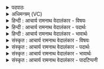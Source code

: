 <details><summary>पदपाठः</summary>

ह꣣थः꣢। वृ꣣त्रा꣡णि꣢। आ꣡र्या꣢꣯। ह꣣थः꣢। दा꣡सा꣢꣯नि। स꣣त्पती। सत्। पतीइ꣡ति꣢। ह꣡थः꣢। वि꣡श्वा꣢꣯। अ꣡प꣢꣯। द्वि꣡षः꣢꣯। ८५५।
</details>

<details><summary>अधिमन्त्रम् (VC)</summary>

- इन्द्राग्नी
- भरद्वाजो बार्हस्पत्यः
- गायत्री
- षड्जः
</details>

<details><summary>हिन्दी : आचार्य रामनाथ वेदालंकार - विषयः</summary>

अगले मन्त्र में पुनः वही विषय है।
</details>

<details><summary>हिन्दी : आचार्य रामनाथ वेदालंकार - पदार्थः</summary>

पदार्थान्वयभाषाः -  हे (सत्पती) श्रेष्ठों के पालनकर्ता परमात्मा और जीवात्मा ! (आर्या) श्रेष्ठ तुम दोनों (वृत्राणि) पापों को (हथः) विनष्ट करते हो, (दासानि) क्षय करनेवाले काम, क्रोध आदियों को (हथः) विनष्ट करते हो और (विश्वाः) सब (द्विषः) द्वेष-वृत्तियों को (अप हथः) मार भगाते हो ॥३॥ यहाँ ‘हथो’ की तीन बार आवृत्ति में लाटानुप्रास है। पुनः-पुनः ‘हथः’ कहने से यह द्योतित होता है कि इसी प्रकार अन्य भी दुर्गुण, दुर्व्यसन, दुःख आदियों को तुम विनष्ट करते हो ॥३॥
</details>

<details><summary>हिन्दी : आचार्य रामनाथ वेदालंकार - भावार्थः</summary>

भावार्थभाषाः -  हमें चाहिए कि परमात्मा और जीवात्मा की सहायता से पाप आदियों को नष्ट करके द्वेषवृत्तियों को समाप्त करके आपस में सौहार्द से वर्तें ॥३॥ इस खण्ड में परमात्मा और यज्ञ, ब्रह्म और क्षत्र, जीवात्मा और प्राण, जीवात्मा के पुनर्जन्म, प्राणायाम, परमात्मा और जीवात्मा के सम्बन्ध आदि का वर्णन होने से इस खण्ड की पूर्व खण्ड के साथ सङ्गति है ॥ चतुर्थ अध्याय में द्वितीय खण्ड समाप्त ॥
</details>

<details><summary>संस्कृत : आचार्य रामनाथ वेदालंकार - विषयः</summary>

अथ पुनरपि तमेव विषयं प्राह।
</details>

<details><summary>संस्कृत : आचार्य रामनाथ वेदालंकार - पदार्थः</summary>

पदार्थान्वयभाषाः -  हे (सत्पती) सतां श्रेष्ठानां पालकौ परमात्मजीवात्मानौ ! (आर्या) आर्यौ श्रेष्ठौ युवाम् (वृत्राणि) पापानि (हथः) विनाशयथः, (दासानि) उपक्षपयितॄणि कामक्रोधादीनि (हथः) विनाशयथः, अपि च (विश्वाः) सर्वाः (द्विषः) द्वेषवृत्तीः (अप हथः) अप विनाशयथः ॥३॥२ अत्र ‘हथो’ इत्यस्य त्रिधाऽऽवृत्तौ लाटानुप्रासः। पुनः पुनः ‘हथः’ इति वचनादन्यान्यपि दुर्गुणदुर्व्यसनदुःखादीन्यपहथः इति द्योत्यते ॥३॥
</details>

<details><summary>संस्कृत : आचार्य रामनाथ वेदालंकार - भावार्थः</summary>

भावार्थभाषाः -  परमात्मजीवात्मनोः साहाय्येनास्माभिः पापादीनि निरस्य द्वेषवृत्तीः समाप्य परस्परं सौहार्देन वर्त्तितव्यम् ॥३॥ अस्मिन् खण्डे परमात्मयज्ञयोर्ब्रह्मक्षत्रयोर्जीवात्मप्राणयोर्जीवस्य पुनर्जन्मनः प्राणायामस्य परमात्मजीवात्मनोः सम्बन्धादेश्च वर्णनादेतत्खण्डस्य पूर्वखण्डेन सह संगतिरस्ति ॥
</details>

<details><summary>संस्कृत : आचार्य रामनाथ वेदालंकार - पादटिप्पनी</summary>

टिप्पणी:   १. ऋ० ६।६०।६। २. ऋग्भाष्ये दयानन्दर्षिर्मन्त्रमेतम् वायुविद्युद्विषये व्याख्यातवान्।
</details>